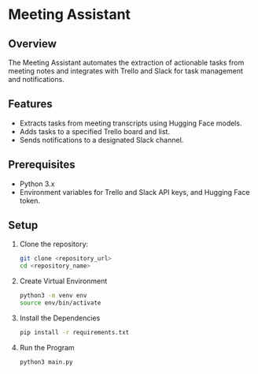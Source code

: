 # Meeting Assistant

## Overview

The Meeting Assistant automates the extraction of actionable tasks from meeting notes and integrates with Trello and Slack for task management and notifications.

## Features

- Extracts tasks from meeting transcripts using Hugging Face models.
- Adds tasks to a specified Trello board and list.
- Sends notifications to a designated Slack channel.

## Prerequisites

- Python 3.x
- Environment variables for Trello and Slack API keys, and Hugging Face token.

## Setup

1. Clone the repository:
   ```bash
   git clone <repository_url>
   cd <repository_name>

2. Create Virtual Environment
   ```bash
   python3 -m venv env
   source env/bin/activate

3. Install the Dependencies
   ```bash
   pip install -r requirements.txt

4. Run the Program
   ```bash
   python3 main.py   